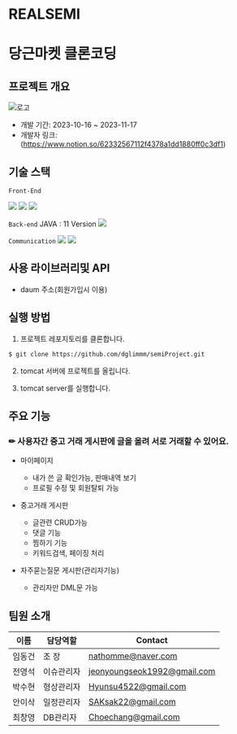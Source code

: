# REALSEMI
# 당근마켓 클론코딩

## 프로젝트 개요

![로고](src/main/webapp/resources/images/img/dang.jpg)

- 개발 기간: 2023-10-16 ~ 2023-11-17
- 개발자 링크: (https://www.notion.so/62332567112f4378a1dd1880ff0c3df1)

## 기술 스택
`Front-End` 

<img src="https://img.shields.io/badge/javascript-000000?style=flat-square&logo=javascript&logoColor=#F7DF1E"/>
<img src="https://img.shields.io/badge/html5-000000?style=flat-square&logo=html5&logoColor=#E34F26"/>
<img src="https://img.shields.io/badge/css3-000000?style=flat-square&logo=css3&logoColor=#1572B6"/>



`Back-end`
JAVA : 11 Version
<img src="https://img.shields.io/badge/oracle-4479A1?style=flat-square&logo=oracle&logoColor=#F80000">

`Communication`
<img src="https://img.shields.io/badge/notion-000000?style=flat-square&logo=notion&logoColor=white">
<img src="https://img.shields.io/badge/github-181717?style=flat-square&logo=github&logoColor=white">

## 사용 라이브러리및 API
- daum 주소(회원가입시 이용)

## 실행 방법

1. 프로젝트 레포지토리를 클론합니다.

```sh
$ git clone https://github.com/dglimmm/semiProject.git
```

2. tomcat 서버에 프로젝트를 올립니다.

3. tomcat server를 실행합니다.


## 주요 기능

### ✏ 사용자간 **중고 거래 게시판**에 글을 올려 서로 거래할 수 있어요.  


+ 마이페이지
  + 내가 쓴 글 확인가능, 판매내역 보기
  + 프로필 수정 및 회원탈퇴 가능 

+ 중고거래 게시판
  + 글관련 CRUD가능
  + 댓글 기능
  + 찜하기 기능
  + 키워드검색, 페이징 처리
 
+ 자주묻는질문 게시판(관리자기능)
  + 관리자만 DML문 가능

## 팀원 소개

| 이름 | 담당역할 | Contact |
| --- | --- | --- |
| 임동건 | 조    장 | nathomme@naver.com |
| 전영석 | 이슈관리자 | jeonyoungseok1992@gmail.com |
| 박수현 | 형상관리자 | Hyunsu4522@gmail.com |
| 안이삭 | 일정관리자 | SAKsak22@gmail.com |
| 최창영 |  DB관리자 | Choechang@gmail.com |

